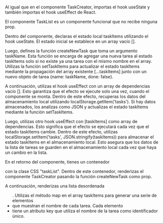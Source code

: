 Al igual que en el componente TaskCreator, importas el hook useState y también importas el hook useEffect de React.

El componente TaskList es un componente funcional que no recibe ninguna prop.

Dentro del componente, declaras el estado local taskItems utilizando el hook useState. El estado inicial se establece en un array vacío [].

Luego, defines la función createNewTask que toma un argumento taskName. Esta función se encarga de agregar una nueva tarea al estado taskItems solo si no existe ya una tarea con el mismo nombre en el array. Utilizas la función setTaskItems para actualizar el estado taskItems mediante la propagación del array existente [...taskItems] junto con un nuevo objeto de tarea {name: taskName, done: false}.

A continuación, utilizas el hook useEffect con un array de dependencias vacío []. Esto garantiza que el efecto se ejecute solo una vez, cuando el componente se monta. Dentro de este efecto, recuperas los datos del almacenamiento local utilizando localStorage.getItem('tasks'). Si hay datos almacenados, los analizas como JSON y actualizas el estado taskItems mediante la función setTaskItems.

Luego, utilizas otro hook useEffect con [taskItems] como array de dependencias. Esto significa que el efecto se ejecutará cada vez que el estado taskItems cambie. Dentro de este efecto, utilizas localStorage.setItem('tasks', JSON.stringify(taskItems)) para almacenar el estado taskItems en el almacenamiento local. Esto asegura que los datos de la lista de tareas se guarden en el almacenamiento local cada vez que haya un cambio en la lista.

En el retorno del componente, tienes un contenedor <div> con la clase CSS "taskList". Dentro de este contenedor, renderizas el componente TaskCreator pasando la función createNewTask como prop.

A continuación, renderizas una lista desordenada <ul>. Utilizas el método map en el array taskItems para generar una serie de elementos <li> que muestran el nombre de cada tarea. Cada elemento <li> tiene un atributo key que utiliza el nombre de la tarea como identificador único.